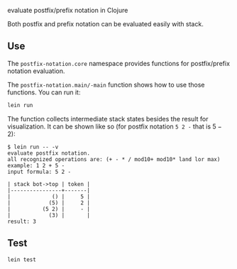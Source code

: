 evaluate postfix/prefix notation in Clojure

Both postfix and prefix notation can be evaluated easily with stack.

## Use

The `postfix-notation.core` namespace provides functions for postfix/prefix notation
evaluation.

The `postfix-notation.main/-main` function shows how to use those functions.
You can run it:
```sh
lein run
```

The function collects intermediate stack states besides the result for visualization.
It can be shown like so (for postfix notation `5 2 -` that is $5 - 2$):
```
$ lein run -- -v
evaluate postfix notation.
all recognized operations are: (+ - * / mod10+ mod10* land lor max)
example: 1 2 + 5 -
input formula: 5 2 -

| stack bot->top | token |
|----------------+-------|
|             () |     5 |
|            (5) |     2 |
|          (5 2) |     - |
|            (3) |       |
result: 3
```

## Test

```sh
lein test
```

